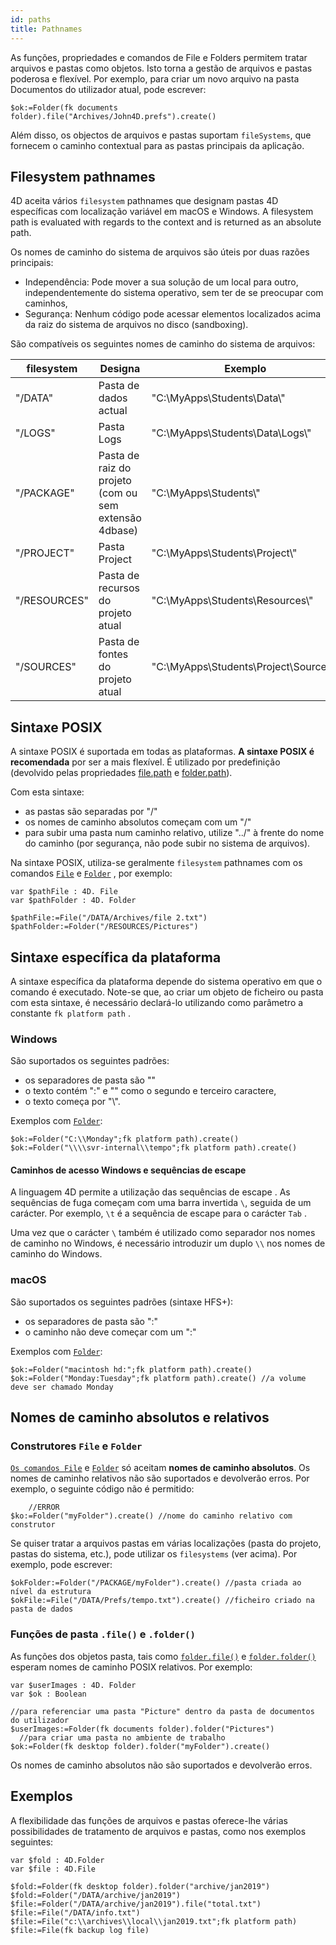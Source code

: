 ```yaml
---
id: paths
title: Pathnames
---
```


As funções, propriedades e comandos de File e Folders permitem tratar arquivos e pastas como objetos. Isto torna a gestão de arquivos e pastas poderosa e flexível. Por exemplo, para criar um novo arquivo na pasta Documentos do utilizador atual, pode escrever:

```4d
$ok:=Folder(fk documents folder).file("Archives/John4D.prefs").create()
```

Além disso, os objectos de arquivos e pastas suportam `fileSystems`, que fornecem o caminho contextual para as pastas principais da aplicação.

## Filesystem pathnames

4D aceita vários `filesystem` pathnames que designam pastas 4D específicas com localização variável em macOS e Windows. A filesystem path is evaluated with regards to the context and is returned as an absolute path.

Os nomes de caminho do sistema de arquivos são úteis por duas razões principais:

- Independência: Pode mover a sua solução de um local para outro, independentemente do sistema operativo, sem ter de se preocupar com caminhos,
- Segurança: Nenhum código pode acessar elementos localizados acima da raiz do sistema de arquivos no disco (sandboxing).

São compatíveis os seguintes nomes de caminho do sistema de arquivos:

| filesystem   | Designa                                               | Exemplo                                              |
| ------------ | ----------------------------------------------------- | ---------------------------------------------------- |
| "/DATA"      | Pasta de dados actual                                 | "C:\\MyApps\\Students\\Data\\"               |
| "/LOGS"      | Pasta Logs                                            | "C:\\MyApps\\Students\\Data\\Logs\\"       |
| "/PACKAGE"   | Pasta de raiz do projeto (com ou sem extensão 4dbase) | "C:\\MyApps\\Students\\"                       |
| "/PROJECT"   | Pasta Project                                         | "C:\\MyApps\\Students\\Project\\"            |
| "/RESOURCES" | Pasta de recursos do projeto atual                    | "C:\\MyApps\\Students\\Resources\\"          |
| "/SOURCES"   | Pasta de fontes do projeto atual                      | "C:\\MyApps\\Students\\Project\\Sources\\" |

## Sintaxe POSIX

A sintaxe POSIX é suportada em todas as plataformas. **A sintaxe POSIX é recomendada** por ser a mais flexível. É utilizado por predefinição (devolvido pelas propriedades [file.path](../API/FileClass.md#path) e [folder.path](../API/FolderClass.md#path)).

Com esta sintaxe:

- as pastas são separadas por "/"
- os nomes de caminho absolutos começam com um "/"
- para subir uma pasta num caminho relativo, utilize "../" à frente do nome do caminho (por segurança, não pode subir no sistema de arquivos).

Na sintaxe POSIX, utiliza-se geralmente `filesystem` pathnames com os comandos [`File`](../API/FileClass.md#file) e [`Folder`](../API/FolderClass.md#folder) , por exemplo:

```4d
var $pathFile : 4D. File
var $pathFolder : 4D. Folder

$pathFile:=File("/DATA/Archives/file 2.txt")
$pathFolder:=Folder("/RESOURCES/Pictures")
```




## Sintaxe específica da plataforma

A sintaxe específica da plataforma depende do sistema operativo em que o comando é executado. Note-se que, ao criar um objeto de ficheiro ou pasta com esta sintaxe, é necessário declará-lo utilizando como parâmetro a constante `fk platform path` .

### Windows

São suportados os seguintes padrões:

- os separadores de pasta são "\"
- o texto contém ":" e "\" como o segundo e terceiro caractere,
- o texto começa por "\\".

Exemplos com [`Folder`](../API/FolderClass.md#folder):

```4d
$ok:=Folder("C:\\Monday";fk platform path).create()
$ok:=Folder("\\\\svr-internal\\tempo";fk platform path).create()
```

#### Caminhos de acesso Windows e sequências de escape

A linguagem 4D permite a utilização das sequências de escape [](quick-tour.md#escape-sequences). As sequências de fuga começam com uma barra invertida `\`, seguida de um carácter. Por exemplo, `\t` é a sequência de escape para o carácter `Tab` .

Uma vez que o carácter `\` também é utilizado como separador nos nomes de caminho no Windows, é necessário introduzir um duplo `\\` nos nomes de caminho do Windows.

### macOS

São suportados os seguintes padrões (sintaxe HFS+):

- os separadores de pasta são ":"
- o caminho não deve começar com um ":"

Exemplos com [`Folder`](../API/FolderClass.md#folder):

```4d
$ok:=Folder("macintosh hd:";fk platform path).create()
$ok:=Folder("Monday:Tuesday";fk platform path).create() //a volume deve ser chamado Monday
```

## Nomes de caminho absolutos e relativos

### Construtores `File` e `Folder`

[`Os comandos File`](../API/FileClass.md#file) e [`Folder`](../API/FolderClass.md#folder) só aceitam **nomes de caminho absolutos**. Os nomes de caminho relativos não são suportados e devolverão erros. Por exemplo, o seguinte código não é permitido:

```4d
    //ERROR
$ko:=Folder("myFolder").create() //nome do caminho relativo com construtor
```

Se quiser tratar a arquivos pastas em várias localizações (pasta do projeto, pastas do sistema, etc.), pode utilizar os  `filesystems` (ver acima). Por exemplo, pode escrever:

```4d
$okFolder:=Folder("/PACKAGE/myFolder").create() //pasta criada ao nível da estrutura
$okFile:=File("/DATA/Prefs/tempo.txt").create() //ficheiro criado na pasta de dados
```

### Funções de pasta `.file()` e `.folder()`

As funções dos objetos pasta, tais como [`folder.file()`](../API/FolderClass.md#file) e [`folder.folder()`](../API/FolderClass.md#folder-1) esperam nomes de caminho POSIX relativos. Por exemplo:

```4d
var $userImages : 4D. Folder
var $ok : Boolean

//para referenciar uma pasta "Picture" dentro da pasta de documentos do utilizador
$userImages:=Folder(fk documents folder).folder("Pictures")
  //para criar uma pasta no ambiente de trabalho
$ok:=Folder(fk desktop folder).folder("myFolder").create()
```

Os nomes de caminho absolutos não são suportados e devolverão erros.


## Exemplos

A flexibilidade das funções de arquivos e pastas oferece-lhe várias possibilidades de tratamento de arquivos e pastas, como nos exemplos seguintes:
```4d
var $fold : 4D.Folder
var $file : 4D.File

$fold:=Folder(fk desktop folder).folder("archive/jan2019")
$fold:=Folder("/DATA/archive/jan2019")
$file:=Folder("/DATA/archive/jan2019").file("total.txt")
$file:=File("/DATA/info.txt")
$file:=File("c:\\archives\\local\\jan2019.txt";fk platform path)
$file:=File(fk backup log file)
```
